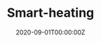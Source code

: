 ---
title: Smart-heating
summary: This our work on National University Student Social Practice and Science Contest on Energy Saving & Emission Reduction, China 2020. In general it's a device which can utilize heating installations act as air-conditioner by predicting the temperature and analyzing user's using pattern (also relies on the hardware, which we made some patent of our designed tap), for saving energy in Northest of China in winter.
tags:
- IoT
date: "2020-09-01T00:00:00Z"

# Optional external URL for project (replaces project detail page).
external_link: ""

image:
  caption: 
  focal_point: 

links:
url_code: ""
url_pdf: ""
url_slides: ""
url_video: ""

# Slides (optional).
#   Associate this project with Markdown slides.
#   Simply enter your slide deck's filename without extension.
#   E.g. `slides = "example-slides"` references `content/slides/example-slides.md`.
#   Otherwise, set `slides = ""`.
slides: ""
---